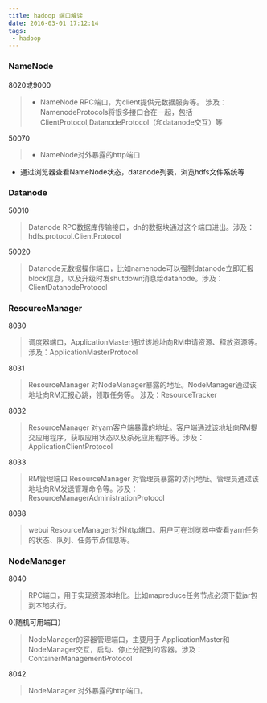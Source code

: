 ```yaml
---
title: hadoop 端口解读
date: 2016-03-01 17:12:14
tags:
 - hadoop
---
```


### NameNode
8020或9000
> * NameNode RPC端口，为client提供元数据服务等。
涉及：NamenodeProtocols将很多接口合在一起，包括 ClientProtocol,DatanodeProtocol（和datanode交互）等

50070
> * NameNode对外暴露的http端口
* 通过浏览器查看NameNode状态，datanode列表，浏览hdfs文件系统等

### Datanode
50010
>Datanode RPC数据库传输接口，dn的数据块通过这个端口进出。涉及：hdfs.protocol.ClientProtocol

50020
>Datanode元数据操作端口，比如namenode可以强制datanode立即汇报block信息，以及升级时发shutdown消息给datanode。涉及：ClientDatanodeProtocol


### ResourceManager
8030
>调度器端口，ApplicationMaster通过该地址向RM申请资源、释放资源等。涉及：ApplicationMasterProtocol

8031
> ResourceManager 对NodeManager暴露的地址。NodeManager通过该地址向RM汇报心跳，领取任务等。
涉及：ResourceTracker

8032
>ResourceManager 对yarn客户端暴露的地址。客户端通过该地址向RM提交应用程序，获取应用状态以及杀死应用程序等。涉及：ApplicationClientProtocol

8033
>RM管理端口 ResourceManager 对管理员暴露的访问地址。管理员通过该地址向RM发送管理命令等。涉及：ResourceManagerAdministrationProtocol

8088
>webui ResourceManager对外http端口。用户可在浏览器中查看yarn任务的状态、队列、任务节点信息等。

### NodeManager
8040  
> RPC端口，用于实现资源本地化。比如mapreduce任务节点必须下载jar包到本地执行。

0(随机可用端口）
> NodeManager的容器管理端口，主要用于 ApplicationMaster和NodeManager交互，启动、停止分配到的容器。涉及： ContainerManagementProtocol


8042
>NodeManager 对外暴露的http端口。
